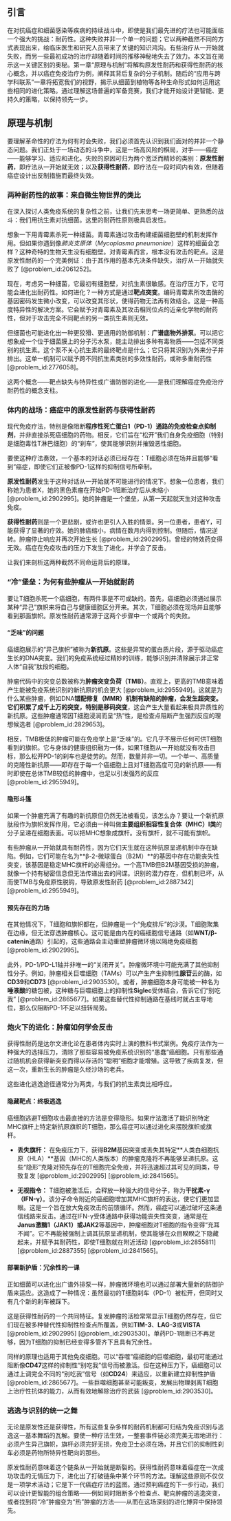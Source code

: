 ## 引言
在对抗癌症和细菌感染等疾病的持续战斗中，即使是我们最先进的疗法也可能面临一个强大的挑战：耐药性。这种失败并非一个单一的问题；它以两种截然不同的方式表现出来，给临床医生和研究人员带来了关键的知识鸿沟。有些治疗从一开始就失败，而另一些最初成功的治疗却随着时间的推移神秘地失去了效力。本文旨在揭示这一关键区别的奥秘。第一章“原理与机制”将解构原发性耐药和获得性耐药的核心概念，并以癌症免疫治疗为例，阐释其背后复杂的分子机制。随后的“应用与跨学科联系”一章将拓宽我们的视野，揭示从细菌到植物等各种生命形式如何运用这些相同的进化策略。通过理解这场普遍的军备竞赛，我们才能开始设计更智能、更持久的策略，以保持领先一步。

## 原理与机制

要理解革命性的疗法为何有时会失败，我们必须首先认识到我们面对的并非一个静态问题。我们正处于一场动态的斗争中，这是一场高风险的棋局，对手——癌症——能够学习、适应和进化。失败的原因可归为两个宽泛而精妙的类别：**原发性耐药**，即疗法从一开始就无效；以及**获得性耐药**，即疗法在一段时间内有效，但随着癌症设计出反制措施而最终失效。

### 两种耐药性的故事：来自微生物世界的类比

在深入探讨人类免疫系统的复杂性之前，让我们先来思考一场更简单、更熟悉的战斗：我们用抗生素对抗细菌。这里的耐药性原则极具启发性。

想象一下用青霉素杀死一种细菌。青霉素通过攻击构建细菌细胞壁的机制发挥作用。但如果你遇到像*肺炎支原体*（*Mycoplasma pneumoniae*）这样的细菌会怎样？这种奇特的生物天生没有细胞壁。对青霉素而言，根本没有攻击的靶点。这是原发性耐药的一个完美例证：由于其作用的基本先决条件缺失，治疗从一开始就失败了 [@problem_id:2061252]。

现在，考虑另一种细菌，它最初有细胞壁，对抗生素很敏感。在治疗压力下，它可能会进化出耐药性。如何进化？一种方式是通过**靶点突变**。编码青霉素所攻击酶的基因密码发生微小改变，可以改变其形状，使得药物无法再有效结合。这是一种高度特异性的解决方案。它会赋予对青霉素及其攻击相同位点的近亲化学物的耐药性，但对于攻击完全不同靶点的另一类抗生素则无效。

但细菌也可能进化出一种更狡猾、更通用的防御机制：**广谱底物外排泵**。可以把它想象成一个位于细菌膜上的分子污水泵，能主动排出多种有毒物质——包括不同类别的抗生素。这个泵不关心抗生素的最终靶点是什么；它只将其识别为外来分子并排出。这单一机制可以赋予跨不同抗生素类别的多效性耐药，或称多重耐药性 [@problem_id:2776058]。

这两个概念——靶点缺失与特异性或广谱防御的进化——是我们理解癌症免疫治疗耐药性的概念支柱。

### 体内的战场：癌症中的原发性耐药与获得性耐药

现代免疫疗法，特别是像阻断**程序性死亡蛋白1（PD-1）**通路的**免疫检查点抑制剂**，并非直接杀死癌细胞的药物。相反，它们旨在“松开”我们自身免疫细胞（特别是细胞毒性T淋巴细胞）的“刹车”，使其能够识别并摧毁恶性细胞。

要使这种疗法奏效，一个基本的对话必须已经存在：T细胞必须在场并且能够“看到”癌症，即使它们正被像PD-1这样的抑制信号所牵制。

**原发性耐药**发生于这种对话从一开始就不可能进行的情况下。想象一位患者，我们称她为患者X，她的黑色素瘤在开始PD-1阻断治疗后从未缩小 [@problem_id:2902995]。她的肿瘤是一个堡垒，从第一天起就天生对这种攻击免疫。

**获得性耐药**则是一个更悲剧，或许也更引人入胜的情景。另一位患者，患者Y，可能获得了显著的疗效。她的肺癌缩小，病情在数月内得到控制。但随后，情况逆转。肿瘤停止响应并再次开始生长 [@problem_id:2902995]。曾经的特效药变得无效。癌症在免疫攻击的压力下发生了进化，并学会了反击。

让我们来剖析这两种截然不同命运背后的原理。

### “冷”堡垒：为何有些肿瘤从一开始就耐药

要让T细胞杀死一个癌细胞，有两件事是不可或缺的。首先，癌细胞必须通过展示某种“异己”旗帜来将自己与健康细胞区分开来。其次，T细胞必须在现场并且能够看到那面旗帜。原发性耐药通常源于这两个步骤中一个或两个的失败。

#### “乏味”的问题

癌细胞展示的“异己旗帜”被称为**新抗原**。这些是异常的蛋白质片段，源于驱动癌症生长的DNA突变。我们的免疫系统经过精妙的训练，能够识别并清除展示非正常人体“自我”肽段的细胞。

肿瘤代码中的突变总数被称为**肿瘤突变负荷（TMB）**。直观上，更高的TMB意味着产生能被免疫系统识别的新抗原的机会更大 [@problem_id:2955949]。这就是为什么某些肿瘤，例如DNA**错配修复（MMR）**机制有缺陷的肿瘤，会发生超突变。它们积累了成千上万的突变，特别是**移码突变**，这会产生大量看起来极具异质性的新抗原。这些肿瘤通常因T细胞浸润而呈“热”性，是检查点阻断产生强烈反应的理想候选者 [@problem_id:2829653]。

相反，TMB极低的肿瘤可能在免疫学上是“乏味”的。它几乎不展示任何可供T细胞看到的旗帜。它与身体的健康组织融为一体，如果T细胞从一开始就没有攻击目标，那么松开PD-1的刹车也是徒劳的。然而，数量并非一切。一个单一、高质量的克隆性新抗原——即存在于每一个癌细胞上且对T细胞高度可见的新抗原——有时即使在总体TMB较低的肿瘤中，也足以引发强烈的反应 [@problem_id:2955949]。

#### 隐形斗篷

如果一个肿瘤充满了有趣的新抗原但仍然无法被看见，该怎么办？要让一个新抗原肽段作为旗帜发挥作用，它必须由一种叫做**主要组织相容性复合体（MHC）I类**的分子呈递在细胞表面。可以把MHC想象成旗杆。没有旗杆，就不可能有旗帜。

有些肿瘤从一开始就具有耐药性，因为它们天生就在这种抗原呈递机制中存在缺陷。例如，它们可能在名为**β-2-微球蛋白（B2M）**的基因中存在功能丧失性突变，该基因是稳定MHC旗杆的必需组分。一个高TMB但B2M基因受损的肿瘤，就像一个持有秘密信息但无法传递出去的间谍。识别的潜力存在，但机制已坏，从而使TMB与免疫原性脱钩，导致原发性耐药 [@problem_id:2887342] [@problem_id:2955949]。

#### 预先存在的力场

在其他情况下，T细胞和旗帜都在，但肿瘤是一个“免疫排斥”的沙漠。T细胞聚集在边缘，但无法穿透肿瘤核心。这可能是由内在的癌细胞信号通路（如**WNT/β-catenin**通路）引起的，这些通路会主动重塑肿瘤微环境以隔绝免疫细胞 [@problem_id:2902995]。

此外，PD-1/PD-L1轴并非唯一的“关闭开关”。肿瘤微环境中可能充满了其他抑制性分子。例如，肿瘤相关巨噬细胞（TAMs）可以产生产生抑制性**腺苷**云的酶，如**CD39**和**CD73** [@problem_id:2903530]。或者，肿瘤细胞本身可能被一种名为**唾液酸**的糖包被，这种糖与巨噬细胞上的抑制性**Siglec**受体结合，告诉它们“别吃我” [@problem_id:2865677]。如果这些替代性抑制通路在基线时就占主导地位，那么仅阻断PD-1不足以扭转局势。

### 炮火下的进化：肿瘤如何学会反击

获得性耐药是达尔文进化论在患者体内实时上演的教科书式案例。免疫疗法作为一种强大的选择压力，清除了那些容易被免疫系统识别的“愚蠢”癌细胞。只有那些通过随机机会获得新突变而得以存活的“聪明”细胞才能增殖。这导致了疾病复发，但这一次，重新生长的肿瘤是久经沙场的老兵。

这些进化逃逸途径通常分为两类，与我们的抗生素类比相呼应。

#### 隐藏靶点：终极逃逸

癌细胞逃避T细胞攻击最直接的方法是变得隐形。如果疗法激活了能识别特定MHC旗杆上特定新抗原旗帜的T细胞，那么癌症可以通过进化来摆脱旗帜或旗杆。

*   **丢失旗杆：** 在免疫压力下，获得**B2M**基因突变或丢失其特定**人类白细胞抗原（HLA）**基因（MHC的人类版本）的肿瘤克隆将不再能够呈递抗原。这些“隐形”克隆对预先存在的T细胞完全免疫，并将迅速超过其可见的同类，导致复发 [@problem_id:2902995] [@problem_id:2841565]。

*   **无视指令：** T细胞被激活后，会释放一种强大的信号分子，称为**干扰素-γ（IFN-γ）**。该分子命令附近的癌细胞增加其MHC旗杆的表达，使它们更加显眼。这是一个旨在放大免疫攻击的前馈循环。然而，癌症可以通过破坏这条通信线路来反击。通过在IFN-γ受体通路中获得功能丧失性突变，通常是在**Janus激酶1（JAK1）**或**JAK2**等基因中，肿瘤细胞对T细胞的指令变得“充耳不闻”。它不再能被强制上调其抗原呈递机制，使其能够在众目睽睽之下隐藏起来，并赋予其耐药性，即使T细胞就在附近活动 [@problem_id:2855811] [@problem_id:2887355] [@problem_id:2841565]。

#### 部署新护盾：冗余性的一课

正如细菌可以进化出广谱外排泵一样，肿瘤微环境也可以通过部署大量新的防御护盾来适应。这造成了一种情况：虽然最初的T细胞刹车（PD-1）被松开，但同时又有几个新的刹车被踩下。

这是获得性耐药的一个共同特征。复发肿瘤的活检常常显示T细胞仍然存在，但它们现在被多种替代性抑制性检查点所覆盖，例如**TIM-3**、**LAG-3**或**VISTA** [@problem_id:2902995] [@problem_id:2903530]。单药PD-1阻断已不再足够，因为T细胞的抑制已经变得多管齐下且具有冗余性。

同样的原理也适用于其他免疫细胞。可以“吞噬”癌细胞的巨噬细胞，最初可能通过阻断像**CD47**这样的抑制性“别吃我”信号而被激活。但在这种压力下，癌细胞可以通过上调完全不同的“别吃我”信号（如**CD24**）来适应，以重新建立抑制性护盾 [@problem_id:2865677]。一些巨噬细胞甚至可能叛变，发展出物理剥离T细胞上治疗性抗体的能力，从而有效地解除治疗的武装 [@problem_id:2903530]。

### 逃逸与识别的统一之舞

无论是原发性还是获得性，所有这些复杂多样的耐药机制都可归结为免疫识别与逃逸这一基本舞蹈的瓦解。要使一种疗法生效，一整套事件链必须完美无瑕地进行：必须产生异己旗帜，旗杆必须完好无损，免疫卫士必须在场，并且它们的抑制性刹车必须是药物所特异性靶向的那些。

原发性耐药意味着这个链条从一开始就是断裂的。获得性耐药意味着癌症在一次成功攻击的无情压力下，进化出了打破链条中某个环节的方法。理解这些原则不仅仅是一项学术活动；它是下一代癌症疗法的蓝图。通过预判癌症的下一步行动，我们可以设计更智能的组合策略——例如同时阻断多个检查点、靶向肿瘤的逃逸突变，或者找到将“冷”肿瘤变为“热”肿瘤的方法——从而在这场深刻的进化博弈中保持领先。

